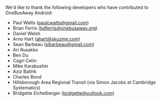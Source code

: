 We'd like to thank the following developers who have contributed to OneBusAway Android:

* Paul Watts (paulcwatts@gmail.com)
* Brian Ferris (bdferris@onebusaway.org)
* Daniel Welsh
* Arno Hart (ahart@skuzme.com)
* Sean Barbeau (sjbarbeau@gmail.com)
* Ari Rusakko
* Ben Du
* Cagri Cetin
* Mike Karabushin
* Aziz Batihk
* Charles Bond
* Hillsborough Area Regional Transit (via Simon Jacobs at Cambridge Systematics)
* Bridgette Eichelberger (bridgette@outlook.com)